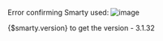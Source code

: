 



Error confirming Smarty used:
![image](https://github.com/user-attachments/assets/dc46e9bb-2db8-4389-9174-f9152febfe9a)


{$smarty.version} to get the version - 3.1.32
